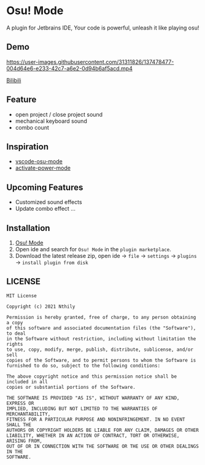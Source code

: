 # Osu! Mode

A plugin for Jetbrains IDE, Your code is powerful, unleash it like playing osu!

## Demo

https://user-images.githubusercontent.com/31311826/137478477-004d64e6-e233-42c7-a6e2-0d94b6af5acd.mp4

[Bilibili](https://www.bilibili.com/video/BV1j34y1S7xw?spm_id_from=333.999.0.0)

## Feature

* open project / close project sound
* mechanical keyboard sound
* combo count

## Inspiration

* [vscode-osu-mode](https://github.com/ao-shen/vscode-power-mode)
* [activate-power-mode](https://github.com/ViceFantasyPlace/activate-power-mode)

## Upcoming Features

* Customized sound effects
* Update combo effect
...

## Installation
1. [Osu! Mode](https://plugins.jetbrains.com/plugin/17810-osu-mode)
2. Open ide and search for `Osu! Mode` in the `plugin marketplace`.
3. Download the latest release zip, open ide -> `file` -> `settings` -> `plugins` -> `install plugin from disk`

## LICENSE

```
MIT License

Copyright (c) 2021 Nthily

Permission is hereby granted, free of charge, to any person obtaining a copy
of this software and associated documentation files (the "Software"), to deal
in the Software without restriction, including without limitation the rights
to use, copy, modify, merge, publish, distribute, sublicense, and/or sell
copies of the Software, and to permit persons to whom the Software is
furnished to do so, subject to the following conditions:

The above copyright notice and this permission notice shall be included in all
copies or substantial portions of the Software.

THE SOFTWARE IS PROVIDED "AS IS", WITHOUT WARRANTY OF ANY KIND, EXPRESS OR
IMPLIED, INCLUDING BUT NOT LIMITED TO THE WARRANTIES OF MERCHANTABILITY,
FITNESS FOR A PARTICULAR PURPOSE AND NONINFRINGEMENT. IN NO EVENT SHALL THE
AUTHORS OR COPYRIGHT HOLDERS BE LIABLE FOR ANY CLAIM, DAMAGES OR OTHER
LIABILITY, WHETHER IN AN ACTION OF CONTRACT, TORT OR OTHERWISE, ARISING FROM,
OUT OF OR IN CONNECTION WITH THE SOFTWARE OR THE USE OR OTHER DEALINGS IN THE
SOFTWARE.

```
